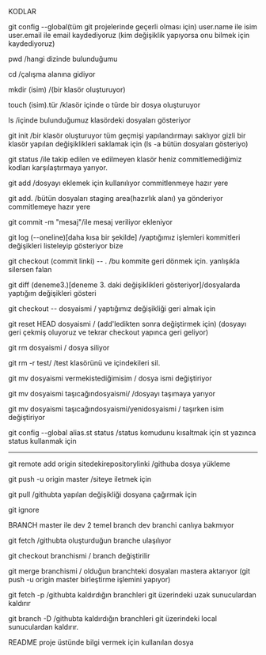 KODLAR   


git config --global(tüm git projelerinde geçerli olması için) user.name ile isim user.email ile email kaydediyoruz (kim değişiklik yapıyorsa onu bilmek için  kaydediyoruz)

pwd /hangi dizinde bulunduğumu

cd /çalışma alanına gidiyor


mkdir (isim) /(bir klasör oluşturuyor)

touch (isim).tür /klasör içinde o türde bir dosya oluşturuyor

ls /içinde bulunduğumuz klasördeki dosyaları gösteriyor

git init /bir klasör oluşturuyor tüm geçmişi yapılandırmayı saklıyor gizli bir klasör yapılan değişiklikleri saklamak için (ls -a bütün dosyaları gösteriyo)

git status /ile takip edilen ve edilmeyen klasör heniz commitlemediğimiz kodları karşılaştırmaya yarıyor.

git add /dosyayı eklemek için kullanılıyor commitlenmeye hazır yere

git add. /bütün dosyaları staging area(hazırlık alanı) ya gönderiyor commitlemeye hazır yere

git commit -m "mesaj"/ile mesaj veriliyor ekleniyor

git log (--oneline)[daha kısa bir şekilde] /yaptığımız işlemleri kommitleri değişikleri listeleyip gösteriyor bize

git checkout (commit linki) -- .  /bu kommite geri dönmek için. yanlışıkla silersen falan

git diff (deneme3.)[deneme 3. daki değişiklikleri gösteriyor]/dosyalarda yaptığım değişikleri gösteri 

git checkout -- dosyaismi / yaptığımız değişikliği geri almak için

git reset HEAD dosyaismi / (add'ledikten sonra değiştirmek için) (dosyayı geri çekmiş oluyoruz ve tekrar checkout yapınca geri geliyor)

git rm dosyaismi / dosya siliyor

git rm -r test/    /test klasörünü ve içindekileri sil.

git mv dosyaismi vermekistediğimisim / dosya ismi değiştiriyor

git mv dosyaismi taşıcağındosyaismi/   /dosyayı taşımaya yarıyor

git mv dosyaismi taşıcağındosyaismi/yenidosyaismi  / taşırken isim değiştiriyor

git config --global alias.st status /status komudunu kısaltmak için st yazınca status kullanmak için

---------------------------------------------------------------------------------------------------------------------------------------------------------------------------------

git remote add origin sitedekirepositorylinki   /githuba dosya yükleme

git push -u origin master  /siteye iletmek için

git pull  /githubta yapılan değişikliği dosyana çağırmak için

git ignore

BRANCH
master ile dev 2 temel branch dev branchi canlıya bakmıyor 

git fetch /githubta oluşturduğun branche ulaşılıyor

git checkout branchismi   / branch değiştirilir

git merge branchismi  / olduğun branchteki dosyaları mastera aktarıyor  (git push -u origin master birleştirme işlemini yapıyor)

git fetch -p   /githubta kaldırdığın branchleri git üzerindeki uzak sunuculardan kaldırır

git branch -D    /githubta kaldırdığın branchleri git üzerindeki local sunuculardan kaldırır.

README
proje üstünde bilgi vermek için kullanılan dosya
